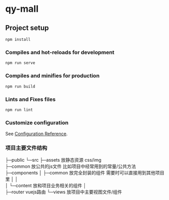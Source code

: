 # qy-mall

## Project setup
```
npm install
```

### Compiles and hot-reloads for development
```
npm run serve
```

### Compiles and minifies for production
```
npm run build
```

### Lints and Fixes files
```
npm run lint
```

### Customize configuration
See [Configuration Reference](https://cli.vuejs.org/config/).

### 项目主要文件结构
├─public
└─src
    ├─assets             放静态资源 css/img       
    ├─common             放公共的js文件 比如项目中经常用到的常量/公共方法
    ├─components
    │  ├─common          放完全封装的组件 需要时可以直接用到其他项目里
    │  │  
    │  └─content         放和项目业务相关的组件
    │      
    ├─router             vuejs路由
    └─views              放项目中主要视图文件/组件
